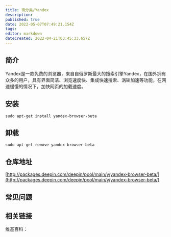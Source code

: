 ```yaml
---
title: 待分类/Yandex
description: 
published: true
date: 2022-05-07T07:49:21.154Z
tags: 
editor: markdown
dateCreated: 2022-04-21T03:45:33.657Z
---
```


## 简介

Yandex是一款免费的浏览器，来自自俄罗斯最大的搜索引擎Yandex，在国外拥有众多的用户，具有界面简洁、浏览速度快、集成快速搜索、涡轮加速等功能，在网速缓慢的情况下，加快网页的加载速度。

## 安装

`sudo apt-get install yandex-browser-beta`

## 卸载

`sudo apt-get remove yandex-browser-beta`

## 仓库地址

[http://packages.deepin.com/deepin/pool/main/y/yandex-browser-beta/](http://packages.deepin.com/deepin/pool/main/y/yandex-browser-beta/)

## 常见问题

## 相关链接

维基百科：
